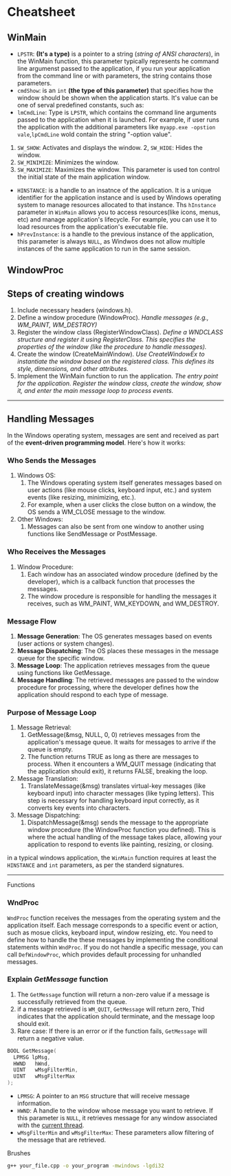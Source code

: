 # Cheatsheet

## WinMain

- `LPSTR`: **(It's a type)** is a pointer to a string (_string of ANSI characters_), in the WinMain function, this parameter typically represents he command line argumenst passed to the application, if you run your application from the command line or with parameters, the string contains those parameters.
- `cmdShow`: is an `int` **(the type of this parameter)** that specifies how the window should be shown when the application starts. It's value can be one of serval predefined constants, such as:
- `lmCmdLine`: Type is `LPSTR`, which contains the command line arguments passed to the application when it is launched. For example, if user runs the application with the additional parameters like `myapp.exe -opstion vale`,`lpCmdLine` wold contain the string "-option value".

1. `SW_SHOW`: Activates and displays the window.
   2, `SW_HIDE`: Hides the window.
2. `SW_MINIMIZE`: Minimizes the window.
3. `SW_MAXIMIZE`: Maximizes the window.
   This parameter is used ton control the initial state of the main application window.

- `HINSTANCE`: is a handle to an insatnce of the application. It is a unique identifier for the application instance and is used by Windows operating system to manage resources allocated to that instance. Ths `hInstance` parameter in `WinMain` allows you to access resources(like icons, menus, etc) and manage application's lifecycle. For example, you can use it to load resources from the application's executable file.
- `hPrevInstance`: is a handle to the previous instance of the application, this parameter is always `NULL`, as Windwos does not allow multiple instances of the same application to run in the same session.

## WindowProc

## Steps of creating windows

1. Include necessary headers (windows.h).
2. Define a window procedure (WindowProc).
   _Handle messages (e.g., WM_PAINT, WM_DESTROY)_
3. Register the window class (RegisterWindowClass).
   _Define a WNDCLASS structure and register it using RegisterClass. This specifies the properties of the window (like the procedure to handle messages)._
4. Create the window (CreateMainWindow).
   _Use CreateWindowEx to instantiate the window based on the registered class. This defines its style, dimensions, and other attributes._
5. Implement the WinMain function to run the application.
   _The entry point for the application. Register the window class, create the window, show it, and enter the main message loop to process events._

---

## Handling Messages

In the Windows operating system, messages are sent and received as part of the **event-driven programming model**. Here's how it works:

### Who Sends the Messages

1. Windows OS:
   1. The Windows operating system itself generates messages based on user actions (like mouse clicks, keyboard input, etc.) and system events (like resizing, minimizing, etc.).
   2. For example, when a user clicks the close button on a window, the OS sends a WM_CLOSE message to the window.
2. Other Windows:
   1. Messages can also be sent from one window to another using functions like SendMessage or PostMessage.

### Who Receives the Messages

1. Window Procedure:
   1. Each window has an associated window procedure (defined by the developer), which is a callback function that processes the messages.
   2. The window procedure is responsible for handling the messages it receives, such as WM_PAINT, WM_KEYDOWN, and WM_DESTROY.

### Message Flow

1. **Message Generation**: The OS generates messages based on events (user actions or system changes).
2. **Message Dispatching**: The OS places these messages in the message queue for the specific window.
3. **Message Loop**: The application retrieves messages from the queue using functions like GetMessage.
4. **Message Handling**: The retrieved messages are passed to the window procedure for processing, where the developer defines how the application should respond to each type of message.

### Purpose of Message Loop

1. Message Retrieval:
   1. GetMessage(&msg, NULL, 0, 0) retrieves messages from the application's message queue. It waits for messages to arrive if the queue is empty.
   2. The function returns TRUE as long as there are messages to process. When it encounters a WM_QUIT message (indicating that the application should exit), it returns FALSE, breaking the loop.
2. Message Translation:
   1. TranslateMessage(&msg) translates virtual-key messages (like keyboard input) into character messages (like typing letters). This step is necessary for handling keyboard input correctly, as it converts key events into characters.
3. Message Dispatching:
   1. DispatchMessage(&msg) sends the message to the appropriate window procedure (the WindowProc function you defined). This is where the actual handling of the message takes place, allowing your application to respond to events like painting, resizing, or closing.

in a typical windows application, the `WinMain` function requires at least the `HINSTANCE` and `int` parameters, as per the standerd signatures.

---
Functions

### WndProc

`WndProc` function receives the messages from the operating system and the application itself. Each message corresponds to a specific event or action, such as mosue clicks, keyboard input, window resizing, etc.
You need to define how to handle the these messages by implementing the conditional statements within `WndProc`.
If you do not handle a specific message, you can call `DefWindowProc`, which provides default processing for unhandled messages.

### Explain _GetMessage_ function

1. The `GetMessage` function will return a non-zero value if a message is successfully retrieved from the queue.
2. if a message retrieved is `WM_QUIT`, `GetMessage` will return zero, Thid indicates that the application should terminate, and the message loop should exit.
3. Rare case: If there is an error or if the function fails, `GetMessage` will return a negative value.

```c++
BOOL GetMessage(
  LPMSG lpMsg,
  HWND   hWnd,
  UINT   wMsgFilterMin,
  UINT   wMsgFilterMax
);
```

- `LPMSG`: A pointer to an `MSG` structure that will receive message information.
- `HWND`: A handle to the window whose message you want to retrieve. If this parameter is `NULL`, it retrieves message for any window associated with the <u>current thread</u>.
- `wMsgFilterMin` and `wMsgFilterMax`: These parameters allow filtering of the message that are retrieved.



Brushes

```bash
g++ your_file.cpp -o your_program -mwindows -lgdi32
```
